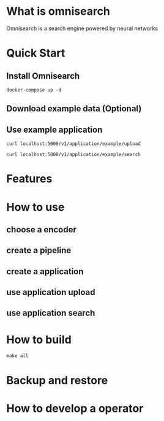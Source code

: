 # What is omnisearch
Omnisearch is a search engine powered by neural networks
# Quick Start
## Install Omnisearch

    docker-compose up -d
## Download example data (Optional)

## Use example application

    curl localhost:5000/v1/application/example/upload

    curl localhost:5000/v1/application/example/search

# Features
# How to use
## choose a encoder
## create a pipeline
## create a application
## use application upload
## use application search
# How to build

    make all

# Backup and restore
# How to develop a operator
